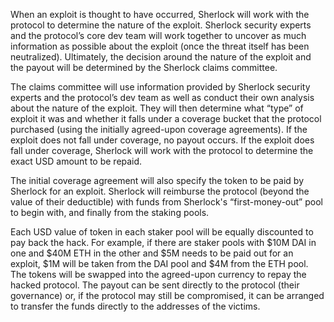 When an exploit is thought to have occurred, Sherlock will work with the protocol to determine the nature of the exploit. Sherlock security experts and the protocol’s core dev team will work together to uncover as much information as possible about the exploit (once the threat itself has been neutralized). Ultimately, the decision around the nature of the exploit and the payout will be determined by the Sherlock claims committee.

The claims committee will use information provided by Sherlock security experts and the protocol’s dev team as well as conduct their own analysis about the nature of the exploit. They will then determine what “type” of exploit it was and whether it falls under a coverage bucket that the protocol purchased (using the initially agreed-upon coverage agreements). If the exploit does not fall under coverage, no payout occurs. If the exploit does fall under coverage, Sherlock will work with the protocol to determine the exact USD amount to be repaid.

The initial coverage agreement will also specify the token to be paid by Sherlock for an exploit. Sherlock will reimburse the protocol (beyond the value of their deductible) with funds from Sherlock's “first-money-out” pool to begin with, and finally from the staking pools.

Each USD value of token in each staker pool will be equally discounted to pay back the hack. For example, if there are staker pools with $10M DAI in one and $40M ETH in the other and $5M needs to be paid out for an exploit, $1M will be taken from the DAI pool and $4M from the ETH pool. The tokens will be swapped into the agreed-upon currency to repay the hacked protocol. The payout can be sent directly to the protocol (their governance) or, if the protocol may still be compromised, it can be arranged to transfer the funds directly to the addresses of the victims. 
